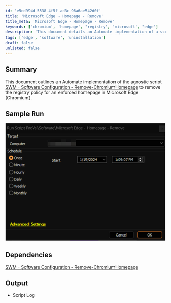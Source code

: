 ```yaml
---
id: 'e5ed994d-5538-4f5f-ad3c-96a6ae542d0f'
title: 'Microsoft Edge - Homepage - Remove'
title_meta: 'Microsoft Edge - Homepage - Remove'
keywords: ['chromium', 'homepage', 'registry', 'microsoft', 'edge']
description: 'This document details an Automate implementation of a script designed to remove the registry policy that enforces a specific homepage in Microsoft Edge (Chromium). It includes a summary of the script, a sample run, dependencies, and expected output.'
tags: ['edge', 'software', 'uninstallation']
draft: false
unlisted: false
---
```


## Summary

This document outlines an Automate implementation of the agnostic script [SWM - Software Configuration - Remove-ChromiumHomepage](<../../powershell/Remove-ChromiumHomepage.md>) to remove the registry policy for an enforced homepage in Microsoft Edge (Chromium).

## Sample Run

![Sample Run](../../../static/img/Microsoft-Edge---Homepage---Remove/image_1.png)

## Dependencies

[SWM - Software Configuration - Remove-ChromiumHomepage](<../../powershell/Remove-ChromiumHomepage.md>)

## Output

- Script Log






